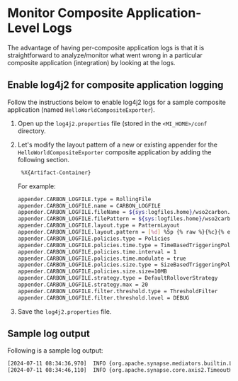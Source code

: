 # Monitor Composite Application-Level Logs

The advantage of having per-composite application logs is that it is straightforward to analyze/monitor what went wrong in a particular composite application (integration) by looking at the logs. 

## Enable log4j2 for composite application logging

Follow the instructions below to enable log4j2 logs for a sample composite application (named `HelloWorldCompositeExporter`).

1. Open up the `log4j2.properties` file (stored in the `<MI_HOME>/conf` directory. 
2. Let's modify the layout pattern of a new or existing appender for the `HelloWorldCompositeExporter` composite application by adding the following section.

    ```bash
     %X{Artifact-Container}
    ```
    
    
    For example:

    ```bash
    appender.CARBON_LOGFILE.type = RollingFile
    appender.CARBON_LOGFILE.name = CARBON_LOGFILE
    appender.CARBON_LOGFILE.fileName = ${sys:logfiles.home}/wso2carbon.log
    appender.CARBON_LOGFILE.filePattern = ${sys:logfiles.home}/wso2carbon-%d{MM-dd-yyyy}.log
    appender.CARBON_LOGFILE.layout.type = PatternLayout
    appender.CARBON_LOGFILE.layout.pattern = [%d] %5p {% raw %}{%c}{% endraw %}  |%X{Artifact-Container}| - %m%ex%n
    appender.CARBON_LOGFILE.policies.type = Policies
    appender.CARBON_LOGFILE.policies.time.type = TimeBasedTriggeringPolicy
    appender.CARBON_LOGFILE.policies.time.interval = 1
    appender.CARBON_LOGFILE.policies.time.modulate = true
    appender.CARBON_LOGFILE.policies.size.type = SizeBasedTriggeringPolicy
    appender.CARBON_LOGFILE.policies.size.size=10MB
    appender.CARBON_LOGFILE.strategy.type = DefaultRolloverStrategy
    appender.CARBON_LOGFILE.strategy.max = 20
    appender.CARBON_LOGFILE.filter.threshold.type = ThresholdFilter
    appender.CARBON_LOGFILE.filter.threshold.level = DEBUG
    ```

3. Save the `log4j2.properties` file.

## Sample log output

Following is a sample log output:

```bash
[2024-07-11 08:34:36,970]  INFO {org.apache.synapse.mediators.builtin.LogMediator}  |[ Deployed From Artifact Container: HelloWorldCompositeExporter ] | - {api:testAPI} SampleLog = started
[2024-07-11 08:34:46,110]  INFO {org.apache.synapse.core.axis2.TimeoutHandler}  |[ Deployed From Artifact Container: HelloWorldCompositeExporter ] | - This engine will expire all callbacks after GLOBAL_TIMEOUT: 120 seconds, irrespective of the timeout action, after the specified or optional timeout
```
